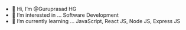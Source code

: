 - 👋 Hi, I’m @Guruprasad HG
- 👀 I’m interested in ... Software Development
- 🌱 I’m currently learning ... JavaScript, React JS, Node JS, Express JS


<!---
Guruprasad1002/Guruprasad1002 is a ✨ special ✨ repository because its `README.md` (this file) appears on your GitHub profile.
You can click the Preview link to take a look at your changes.
--->

